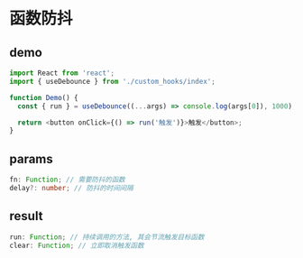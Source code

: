 # 函数防抖

## demo

```js
import React from 'react';
import { useDebounce } from './custom_hooks/index';

function Demo() {
  const { run } = useDebounce((...args) => console.log(args[0]), 1000);

  return <button onClick={() => run('触发')}>触发</button>;
}
```

## params

```ts
fn: Function; // 需要防抖的函数
delay?: number; // 防抖的时间间隔
```

## result

```ts
run: Function; // 持续调用的方法, 其会节流触发目标函数
clear: Function; // 立即取消触发函数
```
